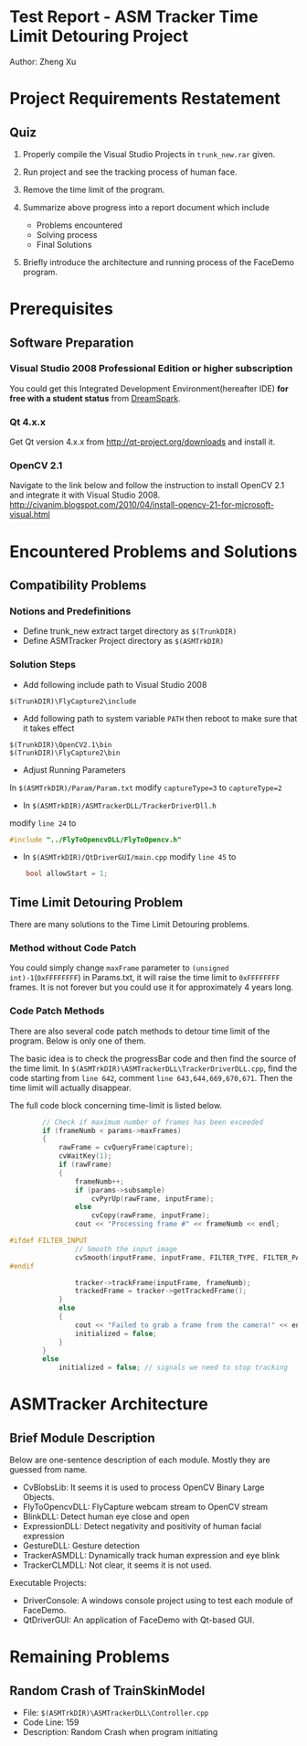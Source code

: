 Test Report - ASM Tracker Time Limit Detouring Project
=========

Author: Zheng Xu

# Project Requirements Restatement

## Quiz

1. Properly compile the Visual Studio Projects in `trunk_new.rar` given.
2. Run project and see the tracking process of human face.
3. Remove the time limit of the program.
4. Summarize above progress into a report document which include 

	- Problems encountered
	- Solving process
	- Final Solutions
	
5. Briefly introduce the architecture and running process of the FaceDemo program.


# Prerequisites 

## Software Preparation

### Visual Studio 2008 Professional Edition or higher subscription
You could get this Integrated Development Environment(hereafter IDE) **for free with a student status** from [DreamSpark](https://www.dreamspark.com/).

### Qt 4.x.x
Get Qt version 4.x.x from http://qt-project.org/downloads and install it.

### OpenCV 2.1 
Navigate to the link below and follow the instruction to install OpenCV 2.1 and integrate it with Visual Studio 2008.
http://civanim.blogspot.com/2010/04/install-opencv-21-for-microsoft-visual.html


# Encountered Problems and Solutions

## Compatibility Problems

### Notions and Predefinitions

- Define trunk_new extract target directory as `$(TrunkDIR)`
- Define ASMTracker Project directory as `$(ASMTrkDIR)`

### Solution Steps

* Add following include path to Visual Studio 2008 

```
$(TrunkDIR)\FlyCapture2\include
```

* Add following path to system variable `PATH` then reboot to make sure that it takes effect

```
$(TrunkDIR)\OpenCV2.1\bin
$(TrunkDIR)\FlyCapture2\bin
```

* Adjust Running Parameters

In `$(ASMTrkDIR)/Param/Param.txt`
modify `captureType=3` to `captureType=2`

* In `$(ASMTrkDIR)/ASMTrackerDLL/TrackerDriverDll.h`

modify `line 24` to
```C 
#include "../FlyToOpencvDLL/FlyToOpencv.h"
```
* In `$(ASMTrkDIR)/QtDriverGUI/main.cpp`
modify `line 45` to 
```C
	bool allowStart = 1;
```

## Time Limit Detouring Problem

There are many solutions to the Time Limit Detouring problems.

### Method without Code Patch
You could simply change `maxFrame` parameter to `(unsigned int)-1`(`0xFFFFFFFF`) in Params.txt, it will raise the time limit to `0xFFFFFFFF` frames. It is not forever but you could use it for approximately 4 years long.

### Code Patch Methods

There are also several code patch methods to detour time limit of the program. Below is only one of them.

The basic idea is to check the progressBar code and then find the source of the time limit.
In `$(ASMTrkDIR)\ASMTrackerDLL\TrackerDriverDLL.cpp`, find the code starting from `line 642`, comment `line 643,644,669,670,671`. Then the time limit will actually disappear. 

The full code block concerning time-limit is listed below.
```C
		// Check if maximum number of frames has been exceeded
		if (frameNumb < params->maxFrames)
		{				
			rawFrame = cvQueryFrame(capture);
			cvWaitKey(1);
			if (rawFrame)
			{
				frameNumb++;
				if (params->subsample)
					cvPyrUp(rawFrame, inputFrame);
				else
					cvCopy(rawFrame, inputFrame);						
				cout << "Processing frame #" << frameNumb << endl;

#ifdef FILTER_INPUT				
				// Smooth the input image		
				cvSmooth(inputFrame, inputFrame, FILTER_TYPE, FILTER_PARAM_1, FILTER_PARAM_1, FILTER_PARAM_2);
#endif

				tracker->trackFrame(inputFrame, frameNumb);				
				trackedFrame = tracker->getTrackedFrame();
			}
			else
			{
				cout << "Failed to grab a frame from the camera!" << endl;		
				initialized = false;
			}
		}		
		else
			initialized = false; // signals we need to stop tracking
```
	
# ASMTracker Architecture

## Brief Module Description

Below are one-sentence description of each module. Mostly they are guessed from name.

- CvBlobsLib: It seems it is used to process OpenCV Binary Large Objects.
- FlyToOpencvDLL: FlyCapture webcam stream to OpenCV stream
- BlinkDLL: Detect human eye close and open 
- ExpressionDLL: Detect negativity and positivity of human facial expression
- GestureDLL: Gesture detection
- TrackerASMDLL: Dynamically track human expression and eye blink
- TrackerCLMDLL: Not clear, it seems it is not used.

Executable Projects:

- DriverConsole: A windows console project using to test each module of FaceDemo. 
- QtDriverGUI: An application of FaceDemo with Qt-based GUI.

# Remaining Problems

## Random Crash of TrainSkinModel

- File: `$(ASMTrkDIR)\ASMTrackerDLL\Controller.cpp`
- Code Line: 159
- Description: Random Crash when program initiating
